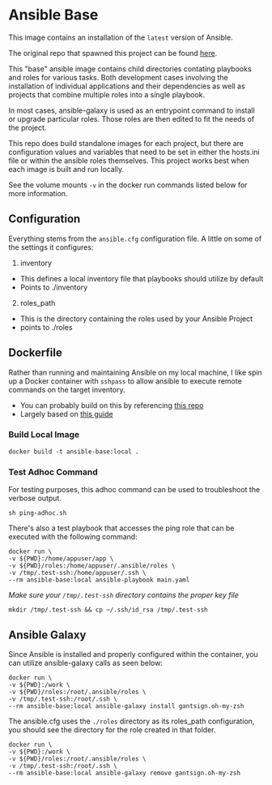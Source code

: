 # Ansible Base

This image contains an installation of the `latest` version of Ansible.

The original repo that spawned this project can be found [here](https://github.com/andygodish/ansible-base/edit/main/README.md).

This "base" ansible image contains child directories contating playbooks and roles for various tasks. Both development cases involving the installation of individual applications and their dependencies as well as projects that combine multiple roles into a single playbook.

In most cases, ansible-galaxy is used as an entrypoint command to install or upgrade particular roles. Those roles are then edited to fit the needs of the project. 

This repo does build standalone images for each project, but there are configuration values and variables that need to be set in either the hosts.ini file or within the ansible roles themselves. This project works best when each image is built and run locally. 

See the volume mounts `-v` in the docker run commands listed below for more information.

## Configuration

Everything stems from the `ansible.cfg` configuration file. A little on some of the settings it configures:

1. inventory

- This defines a local inventory file that playbooks should utilize by default
- Points to ./inventory

2. roles_path

- This is the directory containing the roles used by your Ansible Project
- points to ./roles

## Dockerfile

Rather than running and maintaining Ansible on my local machine, I like spin up a Docker container with `sshpass` to allow ansible to execute remote commands on the target inventory.

- You can probably build on this by referencing [this repo](https://github.com/willhallonline/docker-ansible)
- Largely based on [this guide](https://iceburn.medium.com/run-ansible-with-docker-9eb27d75285b)

### Build Local Image

```
docker build -t ansible-base:local .
```

### Test Adhoc Command

For testing purposes, this adhoc command can be used to troubleshoot the verbose output.

```
sh ping-adhoc.sh
```

There's also a test playbook that accesses the ping role that can be executed with the following command:

```
docker run \
-v ${PWD}:/home/appuser/app \
-v ${PWD}/roles:/home/appuser/.ansible/roles \
-v /tmp/.test-ssh:/home/appuser/.ssh \
--rm ansible-base:local ansible-playbook main.yaml
```

*Make sure your `/tmp/.test-ssh` directory contains the proper key file*

```
mkdir /tmp/.test-ssh && cp ~/.ssh/id_rsa /tmp/.test-ssh
```

## Ansible Galaxy

Since Ansible is installed and properly configured within the container, you can utilize ansible-galaxy calls as seen below:

```
docker run \
-v ${PWD}:/work \
-v ${PWD}/roles:/root/.ansible/roles \
-v /tmp/.test-ssh:/root/.ssh \
--rm ansible-base:local ansible-galaxy install gantsign.oh-my-zsh
```

The ansible.cfg uses the `./roles` directory as its roles_path configuration, you should see the directory for the role created in that folder. 

```
docker run \
-v ${PWD}:/work \
-v ${PWD}/roles:/root/.ansible/roles \
-v /tmp/.test-ssh:/root/.ssh \
--rm ansible-base:local ansible-galaxy remove gantsign.oh-my-zsh
```
